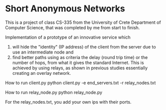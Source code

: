 # Short Anonymous Networks

This is a project of class CS-335 from the University of Crete Department of Computer Science, that was completed by me from start to finish.

Implementation of a prototype of an innovative service
which 
1) will hide the "identity" (IP address) of the client from the server due to
     use an intermediate node and 
2) find better paths using as
    criteria the delay (round trip time) or the number of hops, from what it gives
    the standard Internet. 
This is achieved by using relays, as shown in previous studies essentially creating an overlay network.


How to run client.py
	python client.py -e end_servers.txt -r relay_nodes.txt
	
How to run relay_node.py
	python relay_node.py

For the relay_nodes.txt, you add your own ips with their ports.
